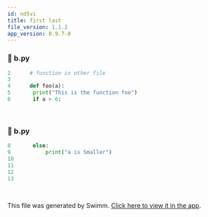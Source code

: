 ```yaml
---
id: nd5vi
title: first last
file_version: 1.1.2
app_version: 0.9.7-0
---
```


<!-- NOTE-swimm-snippet: the lines below link your snippet to Swimm -->
### 📄 b.py
```python
2      # function in other file
3      
4      def foo(a):
5      	print("This is the function foo")
6      	if a > 6:
```

<br/>

<!-- NOTE-swimm-snippet: the lines below link your snippet to Swimm -->
### 📄 b.py
```python
8      	else:
9      		print("a is Smaller")
10     
11     
12     
13     
```

<br/>

This file was generated by Swimm. [Click here to view it in the app](https://swimm-web-app.web.app/repos/Z2l0aHViJTNBJTNBdGVzdC1naXRodWItYXBwJTNBJTNBc3dpbW1pbw==/docs/nd5vi).
